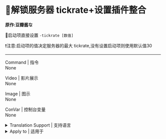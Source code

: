 # 📌解锁服务器 tickrate+设置插件整合

**原作:豆瓣酱な**

🔹启动项直接设置 `-tickrate [数值]`

❗注意:启动项的值决定服务器的最大 tickrate,没有设置启动项则使用默认值30

---
Command | 指令
<br>None

Video | 影片展示
<br>None

Image | 图示
<br>None

ConVar | 控制台变量
<br>None

<details><summary>Translation Support | 支持语言</summary>

```
简体中文
```
</details>

<details><summary>Apply to | 适用于</summary>

```php
L4D2
```

Require | 需求
<br>None

Related Plugin | 相关插件
<br>None

Changelog | 版本日志
<br>None